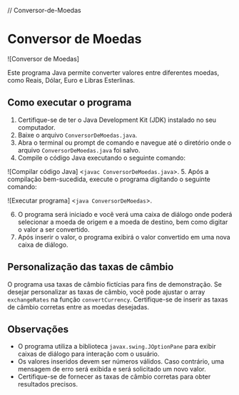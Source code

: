 // Conversor-de-Moedas
# Conversor de Moedas

![Conversor de Moedas]

Este programa Java permite converter valores entre diferentes moedas, como Reais, Dólar, Euro e Libras Esterlinas.

## Como executar o programa

1. Certifique-se de ter o Java Development Kit (JDK) instalado no seu computador.
2. Baixe o arquivo `ConversorDeMoedas.java`.
3. Abra o terminal ou prompt de comando e navegue até o diretório onde o arquivo `ConversorDeMoedas.java` foi salvo.
4. Compile o código Java executando o seguinte comando:

![Compilar código Java] <`javac ConversorDeMoedas.java`>.
5. Após a compilação bem-sucedida, execute o programa digitando o seguinte comando:

![Executar programa] <`java ConversorDeMoedas`>.

6. O programa será iniciado e você verá uma caixa de diálogo onde poderá selecionar a moeda de origem e a moeda de destino, bem como digitar o valor a ser convertido.
7. Após inserir o valor, o programa exibirá o valor convertido em uma nova caixa de diálogo.

## Personalização das taxas de câmbio

O programa usa taxas de câmbio fictícias para fins de demonstração. Se desejar personalizar as taxas de câmbio, você pode ajustar o array `exchangeRates` na função `convertCurrency`. Certifique-se de inserir as taxas de câmbio corretas entre as moedas desejadas.

## Observações

- O programa utiliza a biblioteca `javax.swing.JOptionPane` para exibir caixas de diálogo para interação com o usuário.
- Os valores inseridos devem ser números válidos. Caso contrário, uma mensagem de erro será exibida e será solicitado um novo valor.
- Certifique-se de fornecer as taxas de câmbio corretas para obter resultados precisos.
